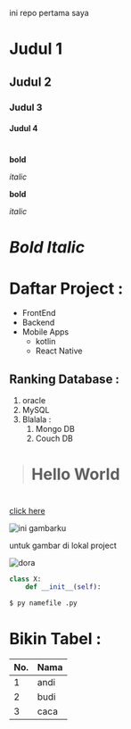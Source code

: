 ini repo pertama saya
# Judul 1
## Judul 2
### Judul 3
#### Judul 4
#

__bold__

_italic_

**bold**

*italic*

# *_Bold Italic_*

# Daftar Project :
- FrontEnd
- Backend
- Mobile Apps
    - kotlin
    - React Native


## Ranking Database :
1. oracle
1. MySQL
1. Blalala :
    1. Mongo DB
    1. Couch DB

>  # Hello World

#

[click here](tokopedia.com)

![ini gambarku]()

untuk gambar di lokal project

![dora](./dora.png)

```python
class X:
    def __init__(self):
```
```bash
$ py namefile .py
```

# Bikin Tabel :


No. | Nama
-|-
1 | andi
2 | budi
3 | caca